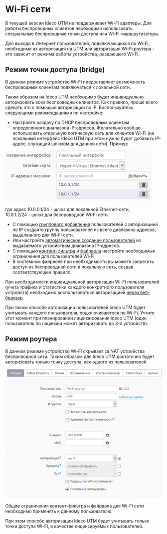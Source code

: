 # Wi-Fi сети

В текущей версии Ideco UTM не поддерживает Wi-Fi адаптеры. Для работы беспроводных клиентов необходимо использовать специальные беспроводные точки доступа или Wi-Fi-маршрутизаторы.

Для выхода в Интернет пользователей, подключающихся по Wi-Fi, необходима их авторизация на UTM или авторизация Wi-Fi роутера - это зависит от режима работы устройства, раздающего Wi-Fi.

## Режим точки доступа \(bridge\)

В данном режиме устройство Wi-Fi предоставляет возможность беспроводным клиентам подключаться к локальной сети.

Таким образом на Ideco UTM необходимо будет индивидуально авторизовать всех беспроводных клиентов. Как правило, проще всего сделать это с помощью авторизации по IP. Воспользуйтесь следующими рекомендациями по настройке:

* Настройте раздачу по DHCP беспроводным клиентам определенного диапазона IP-адресов. Желательно вообще использовать отдельную логическую сеть для клиентов Wi-Fi \(на локальный интерфейс Ideco UTM при этом нужно будет добавить IP-адрес, служащий шлюзом для данной сети\). Пример:

![](../.gitbook/assets/4982836.png)

где адрес 10.0.0.1/24 - шлюз для локальной Ethernet-сети,  
10.0.1.2/24 - шлюз для беспроводной Wi-Fi сети.

* С помощью [группового добавления](../authorization-types/ip-authorization.md) пользователей с авторизацией по IP создайте группу пользователей из всего диапазона адресов, выделенного для Wi-Fi сети.
* Или настройте [автоматическое создание пользователей](../servisy/obnaruzhenie_ustroistv.md) из выдаваемого устройствам диапазона IP-адресов.
* С помощью [контент-фильтра](../pravila_dostupa/kontent-filtr/) и [файрвола](../pravila_dostupa/fairvol.md) настройте необходимые ограничения для пользователей Wi-Fi.
* В системном файрволе при необходимости вы можете запретить доступ из беспроводной сети в локальную сеть, создав соответствующее правило.  

При необходимости индивидуальной авторизации Wi-Fi пользователей \(учета трафика и статистики каждого конкретного пользователя устройств\) необходимо воспользоваться авторизацией [через веб-браузер](../authorization-types/web-authorization.md).

При таком способе авторизации пользователей Ideco UTM будет учитывать каждого пользователя, подключившегося по Wi-Fi. Учтите этот момент при планировании лицензирования Ideco UTM \(один пользователь по лицензии может авторизовать до 3-х устройств\).

## Режим роутера

В данном режиме устройство Wi-Fi скрывает за NAT устройства беспроводной сети. Таким образом для Ideco UTM достаточно будет авторизовать только точку доступа, как одного из пользователей.

![](../.gitbook/assets/4982840.png)

Общие ограничения контент-фильтра и файрвола для Wi-Fi сети необходимо применять к данному пользователю.

При этом способе авторизации Ideco UTM будет учитывать только точки доступа Wi-Fi, в качестве лицензируемых пользователей.

